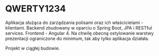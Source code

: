 # QWERTY1234

Aplikacja służąca do zarządzania polisami oraz ich właścicielami - klientami.
Backend zbudowany w oparciu o Spring Boot, JPA i RESTful services.
Frontend - Angular 4. Na chwilę obecną ostylowanie warstwy prezentacji ograniczone do minimum, tak aby tylko aplikacja działała.

Projekt w ciągłej budowie.
